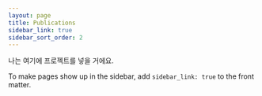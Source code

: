 ```yaml
---
layout: page
title: Publications
sidebar_link: true
sidebar_sort_order: 2
---
```


<p class="message">
  나는 여기에 프로젝트를 넣을 거에요.
</p>

To make pages show up in the sidebar, add `sidebar_link: true` to the front
matter.
